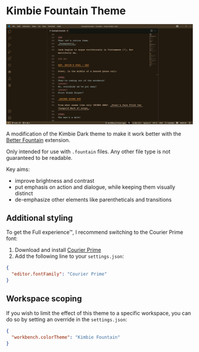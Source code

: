# Kimbie Fountain Theme

![](https://github.com/swift502/KimbieFountain/raw/HEAD/images/preview.png)

A modification of the Kimbie Dark theme to make it work better with the [Better Fountain](https://marketplace.visualstudio.com/items?itemName=piersdeseilligny.betterfountain) extension.

Only intended for use with `.fountain` files. Any other file type is not guaranteed to be readable.

Key aims:

- improve brightness and contrast
- put emphasis on action and dialogue, while keeping them visually distinct
- de-emphasize other elements like parentheticals and transitions

## Additional styling

To get the Full experience™, I recommend switching to the Courier Prime font:

1. Download and install [Courier Prime](https://fonts.google.com/specimen/Courier+Prime)
2. Add the following line to your `settings.json`:

```json
{
  "editor.fontFamily": "Courier Prime"
}
```

## Workspace scoping

If you wish to limit the effect of this theme to a specific workspace, you can do so by setting an override in the `settings.json`:

```json
{
  "workbench.colorTheme": "Kimbie Fountain"
}
```

<!--

Setup:
  - `npm install -g vsce`
  - `vsce publish`

Inspect textmate tokens:
  - `F1` > `Developer: Inspect Editor Tokens and Scopes`

Extension admin: https://marketplace.visualstudio.com/manage/
Tokens: https://swift502.visualstudio.com/_usersSettings/tokens

-->

